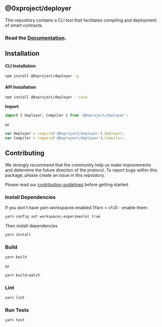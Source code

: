 ## @0xproject/deployer

This repository contains a CLI tool that facilitates compiling and deployment of smart contracts.

### Read the [Documentation](0xproject.com/docs/deployer).

## Installation

#### CLI Installation

```bash
npm install @0xproject/deployer -g
```

#### API Installation

```bash
npm install @0xproject/deployer --save
```

**Import**

```typescript
import { Deployer, Compiler } from '@0xproject/deployer';
```

or

```javascript
var Deployer = require('@0xproject/deployer').Deployer;
var Compiler = require('@0xproject/deployer').Compiler;
```

## Contributing

We strongly recommend that the community help us make improvements and determine the future direction of the protocol. To report bugs within this package, please create an issue in this repository.

Please read our [contribution guidelines](../../CONTRIBUTING.md) before getting started.

### Install Dependencies

If you don't have yarn workspaces enabled (Yarn < v1.0) - enable them:

```bash
yarn config set workspaces-experimental true
```

Then install dependencies

```bash
yarn install
```

### Build

```bash
yarn build
```

or

```bash
yarn build:watch
```

### Lint

```bash
yarn lint
```

### Run Tests

```bash
yarn test
```
